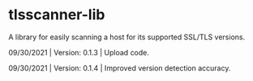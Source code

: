 # tlsscanner-lib

A library for easily scanning a host for its supported SSL/TLS versions.

09/30/2021 | Version: 0.1.3 | Upload code.

09/30/2021 | Version: 0.1.4 | Improved version detection accuracy.
